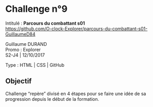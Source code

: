 # Challenge n°9
Intitulé : **Parcours du combattant s01**  
https://github.com/O-clock-Explorer/parcours-du-combattant-s01-GuillaumeD84

Guillaume DURAND  
Promo : Explorer  
S2-J4 | 12/10/2017

Type : HTML | CSS | GitHub

## Objectif
Challenge “repère” divisé en 4 étapes pour se faire une idée de sa progression depuis le début de la formation.